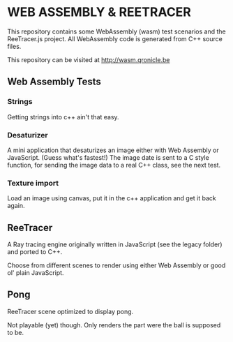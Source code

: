 WEB ASSEMBLY & REETRACER
========================

This repository contains some WebAssembly (wasm) test scenarios and the ReeTracer.js project.
All WebAssembly code is generated from C++ source files.

This repository can be visited at http://wasm.qronicle.be

Web Assembly Tests
------------------

### Strings ###
Getting strings into c++ ain't that easy. 

### Desaturizer ###
A mini application that desaturizes an image either with Web Assembly or JavaScript. (Guess what's fastest!)
The image date is sent to a C style function, for sending the image data to a real C++ class, see the next test.

### Texture import ###
Load an image using canvas, put it in the c++ application and get it back again.

ReeTracer
---------

A Ray tracing engine originally written in JavaScript (see the legacy folder) and ported to C++.

Choose from different scenes to render using either Web Assembly or good ol' plain JavaScript.</p>

Pong
----

ReeTracer scene optimized to display pong.

Not playable (yet) though. 
Only renders the part were the ball is supposed to be.